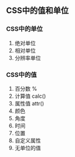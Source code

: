 ## CSS中的值和单位

### CSS中的单位
1. 绝对单位
2. 相对单位
3. 分辨率单位

### CSS中的值
1. 百分数 %
2. 计算值 calc()
3. 属性值 attr()
4. 颜色
5. 角度
6. 时间
7. 位置
8. 自定义属性
9. 无单位的值